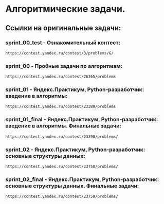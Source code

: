 # Алгоритмические задачи.

## Ссылки на оригинальные задачи:

### sprint_00_test - Ознакомительный контест:
`https://contest.yandex.ru/contest/3/problems/G/`


### sprint_00 - Пробные задачи по алгоритмам:
`https://contest.yandex.ru/contest/26365/problems`


### sprint_01 - Яндекс.Практикум, Python-разработчик: введение в алгоритмы:
`https://contest.yandex.ru/contest/23389/problems`


### sprint_01_final - Яндекс.Практикум, Python-разработчик: введение в алгоритмы. Финальные задачи:
`https://contest.yandex.ru/contest/23390/problems/`


### sprint_02 - Яндекс.Практикум, Python-разработчик: основные структуры данных:
`https://contest.yandex.ru/contest/23758/problems/`


### sprint_02_final - Яндекс.Практикум, Python-разработчик: основные структуры данных. Финальные задачи:
`https://contest.yandex.ru/contest/23759/problems/`